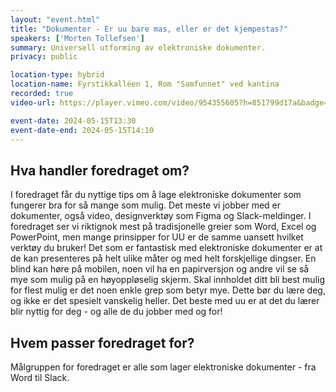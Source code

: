 ```yaml
---
layout: "event.html"
title: "Dokumenter - Er uu bare mas, eller er det kjempestas?"
speakers: ['Morten Tollefsen']
summary: Universell utforming av elektroniske dokumenter.
privacy: public

location-type: hybrid
location-name: Fyrstikkalléen 1, Rom "Samfunnet" ved kantina
recorded: true
video-url: https://player.vimeo.com/video/954355605?h=851799d17a&badge=0&autopause=0&player_id=0&app_id=58479&texttrack=no

event-date: 2024-05-15T13:30
event-date-end: 2024-05-15T14:10
---
```


## Hva handler foredraget om?

I foredraget får du nyttige tips om å lage elektroniske dokumenter som fungerer bra for så mange som mulig. Det meste vi jobber med er dokumenter, også video, designverktøy som Figma og Slack-meldinger. I foredraget ser vi riktignok mest på tradisjonelle greier som Word, Excel og PowerPoint, men mange prinsipper for UU er de samme uansett hvilket verktøy du bruker!
Det som er fantastisk med elektroniske dokumenter er at de kan presenteres på helt ulike måter og med helt forskjellige dingser. En blind kan høre på mobilen, noen vil ha en papirversjon og andre vil se så mye som mulig på en høyoppløselig skjerm. Skal innholdet ditt bli best mulig for flest mulig er det noen enkle grep som betyr mye. Dette bør du lære deg, og ikke er det spesielt vanskelig heller.
Det beste med uu er at det du lærer blir nyttig for deg - og alle de du jobber med og for!

## Hvem passer foredraget for?

Målgruppen for foredraget er alle som lager elektroniske dokumenter - fra Word til Slack.
